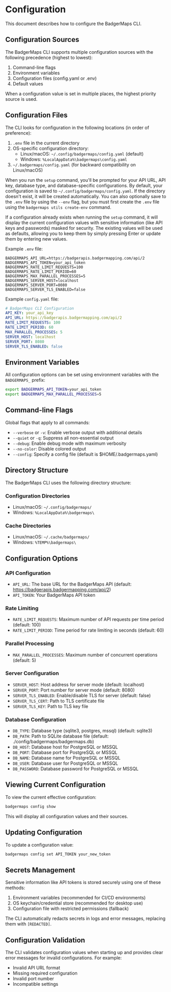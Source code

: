 # Configuration

This document describes how to configure the BadgerMaps CLI.

## Configuration Sources

The BadgerMaps CLI supports multiple configuration sources with the following precedence (highest to lowest):

1. Command-line flags
2. Environment variables
3. Configuration files (config.yaml or .env)
4. Default values

When a configuration value is set in multiple places, the highest priority source is used.

## Configuration Files

The CLI looks for configuration in the following locations (in order of preference):

1. `.env` file in the current directory
2. OS-specific configuration directory:
   - Linux/macOS: `~/.config/badgermaps/config.yaml` (default)
   - Windows: `%LocalAppData%\badgermaps\config.yaml`
3. `~/.badgermaps/config.yaml` (for backward compatibility on Linux/macOS)

When you run the `setup` command, you'll be prompted for your API URL, API key, database type, and database-specific configurations. By default, your configuration is saved to `~/.config/badgermaps/config.yaml`. If the directory doesn't exist, it will be created automatically. You can also optionally save to the `.env` file by using the `--env` flag, but you must first create the `.env` file using the `badgermaps utils create-env` command.

If a configuration already exists when running the `setup` command, it will display the current configuration values with sensitive information (like API keys and passwords) masked for security. The existing values will be used as defaults, allowing you to keep them by simply pressing Enter or update them by entering new values.

Example `.env` file:

```
BADGERMAPS_API_URL=https://badgerapis.badgermapping.com/api/2
BADGERMAPS_API_TOKEN=your_api_token
BADGERMAPS_RATE_LIMIT_REQUESTS=100
BADGERMAPS_RATE_LIMIT_PERIOD=60
BADGERMAPS_MAX_PARALLEL_PROCESSES=5
BADGERMAPS_SERVER_HOST=localhost
BADGERMAPS_SERVER_PORT=8080
BADGERMAPS_SERVER_TLS_ENABLED=false
```

Example `config.yaml` file:

```yaml
# BadgerMaps CLI Configuration
API_KEY: your_api_key
API_URL: https://badgerapis.badgermapping.com/api/2
RATE_LIMIT_REQUESTS: 100
RATE_LIMIT_PERIOD: 60
MAX_PARALLEL_PROCESSES: 5
SERVER_HOST: localhost
SERVER_PORT: 8080
SERVER_TLS_ENABLED: false
```

## Environment Variables

All configuration options can be set using environment variables with the `BADGERMAPS_` prefix:

```bash
export BADGERMAPS_API_TOKEN=your_api_token
export BADGERMAPS_MAX_PARALLEL_PROCESSES=5
```

## Command-line Flags

Global flags that apply to all commands:

- `--verbose` or `-v`: Enable verbose output with additional details
- `--quiet` or `-q`: Suppress all non-essential output
- `--debug`: Enable debug mode with maximum verbosity
- `--no-color`: Disable colored output
- `--config`: Specify a config file (default is $HOME/.badgermaps.yaml)

## Directory Structure

The BadgerMaps CLI uses the following directory structure:

### Configuration Directories
- Linux/macOS: `~/.config/badgermaps/`
- Windows: `%LocalAppData%\badgermaps\`

### Cache Directories
- Linux/macOS: `~/.cache/badgermaps/`
- Windows: `%TEMP%\badgermaps\`

## Configuration Options

### API Configuration

- `API_URL`: The base URL for the BadgerMaps API (default: https://badgerapis.badgermapping.com/api/2)
- `API_TOKEN`: Your BadgerMaps API token

### Rate Limiting

- `RATE_LIMIT_REQUESTS`: Maximum number of API requests per time period (default: 100)
- `RATE_LIMIT_PERIOD`: Time period for rate limiting in seconds (default: 60)

### Parallel Processing

- `MAX_PARALLEL_PROCESSES`: Maximum number of concurrent operations (default: 5)

### Server Configuration

- `SERVER_HOST`: Host address for server mode (default: localhost)
- `SERVER_PORT`: Port number for server mode (default: 8080)
- `SERVER_TLS_ENABLED`: Enable/disable TLS for server (default: false)
- `SERVER_TLS_CERT`: Path to TLS certificate file
- `SERVER_TLS_KEY`: Path to TLS key file

### Database Configuration

- `DB_TYPE`: Database type (sqlite3, postgres, mssql) (default: sqlite3)
- `DB_PATH`: Path to SQLite database file (default: ./config/badgermaps/badgermaps.db)
- `DB_HOST`: Database host for PostgreSQL or MSSQL
- `DB_PORT`: Database port for PostgreSQL or MSSQL
- `DB_NAME`: Database name for PostgreSQL or MSSQL
- `DB_USER`: Database user for PostgreSQL or MSSQL
- `DB_PASSWORD`: Database password for PostgreSQL or MSSQL

## Viewing Current Configuration

To view the current effective configuration:

```bash
badgermaps config show
```

This will display all configuration values and their sources.

## Updating Configuration

To update a configuration value:

```bash
badgermaps config set API_TOKEN your_new_token
```

## Secrets Management

Sensitive information like API tokens is stored securely using one of these methods:

1. Environment variables (recommended for CI/CD environments)
2. OS keychain/credential store (recommended for desktop use)
3. Configuration file with restricted permissions (fallback)

The CLI automatically redacts secrets in logs and error messages, replacing them with `[REDACTED]`.

## Configuration Validation

The CLI validates configuration values when starting up and provides clear error messages for invalid configurations. For example:

- Invalid API URL format
- Missing required configuration
- Invalid port number
- Incompatible settings